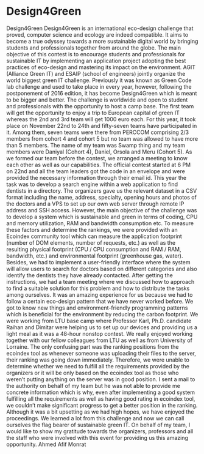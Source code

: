 # Design4Green

Design4Green Design4Green is an international eco-design challenge that proved, computer science and ecology are indeed compatible. It aims to become a true odyssey towards a more sustainable digital world by bringing students and professionals together from around the globe. The main objective of this contest is to encourage students and professionals for sustainable IT by implementing an application project adopting the best practices of eco-design and mastering its impact on the environment. AGIT (Alliance Green IT) and ESAIP (school of engineers) jointly organize the world biggest green IT challenge. Previously it was known as Green Code lab challenge and used to take place in every year, however, following the postponement of 2016 edition, it has become Design4Green which is meant to be bigger and better. The challenge is worldwide and open to student and professionals with the opportunity to host a camp base. The first team will get the opportunity to enjoy a trip to European capital of green IT whereas the 2nd and 3rd team will get 1000 euro each. For this year, it took place on November 22nd to 24th and fifty-seven teams have participated in it. Among them, seven teams were there from PERCCOM comprising 2/3 members from cohort 4 and cohort 5 but no team was allowed to have more than 5 members. The name of my team was Swamp thing and my team members were Daniyal (Cohort 4), Daniel, Orsola and Meru (Cohort 5). As we formed our team before the contest, we arranged a meeting to know each other as well as our capabilities. The official contest started at 6 PM on 22nd and all the team leaders got the code in an envelope and were provided the necessary information through their email id. This year the task was to develop a search engine within a web application to find dentists in a directory. The organizers gave us the relevant dataset in a CSV format including the name, address, specialty, opening hours and photos of the doctors and a VPS to set up our own web server through remote IP address and SSH access. However, the main objective of the challenge was to develop a system which is sustainable and green in terms of coding, CPU and memory utilization, RAM and bandwidth consumption etc. To measure these factors and determine the rankings, we were provided with an Ecoindex community tool which can measure the application footprint (number of DOM elements, number of requests, etc.) as well as the resulting physical footprint (CPU / CPU consumption and RAM / RAM, bandwidth, etc.) and environmental footprint (greenhouse gas, water). Besides, we had to implement a user-friendly interface where the system will allow users to search for doctors based on different categories and also identify the dentists they have already contacted. After getting the instructions, we had a team meeting where we discussed how to approach to find a suitable solution for this problem and how to distribute the tasks among ourselves. It was an amazing experience for us because we had to follow a certain eco-design pattern that we have never worked before. We got to know new things and environment-friendly programming patterns which is beneficial for the environment by reducing the carbon footprint. We were working from LTU base camp where Professor Karl, Ph.D. candidate Raihan and Dimitar were helping us to set up our devices and providing us a light meal as it was a 48-hour nonstop contest. We really enjoyed working together with our fellow colleagues from LTU as well as from University of Lorraine. The only confusing part was the ranking positions from the ecoindex tool as whenever someone was uploading their files to the server, their ranking was going down immediately. Therefore, we were unable to determine whether we need to fulfill all the requirements provided by the organizers or it will be only based on the ecoindex tool as those who weren’t putting anything on the server was in good position. I sent a mail to the authority on behalf of my team but he was not able to provide me concrete information which is why, even after implementing a good system fulfilling all the requirements as well as having good rating in ecoindex tool, we couldn’t make significant progress to get a better position in the ranking. Although it was a bit upsetting as we had high hopes, we have enjoyed the proceedings. We learned a lot from this challenge and now we can call ourselves the flag bearer of sustainable green IT. On behalf of my team, I would like to show my gratitude towards the organizers, professors and all the staff who were involved with this event for providing us this amazing opportunity. Ahmed Afif Monrat
